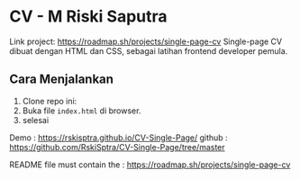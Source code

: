 # CV - M Riski Saputra

Link project: https://roadmap.sh/projects/single-page-cv
Single-page CV dibuat dengan HTML dan CSS, sebagai latihan frontend developer pemula.

## Cara Menjalankan

1. Clone repo ini:
2. Buka file `index.html` di browser.
3. selesai

Demo : https://rskisptra.github.io/CV-Single-Page/
github : https://github.com/RskiSptra/CV-Single-Page/tree/master

README file must contain the : https://roadmap.sh/projects/single-page-cv

